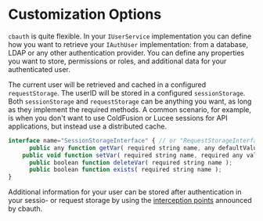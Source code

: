 # Customization Options

`cbauth` is quite flexible. In your `IUserService` implementation you can define how you want to retrieve your `IAuthUser` implementation: from a database, LDAP or any other authentication provider. You can define any properties you want to store, permissions or roles, and additional data for your authenticated user.   

The current user will be retrieved and cached in a configured `requestStorage`. The userID will be stored in a configured `sessionStorage`.  Both `sessionStorage` and `requestStorage` can be anything you want, as long as they implement the required methods. A common scenario, for example, is when you don't want to use ColdFusion or Lucee sessions for API applications, but instead use a distributed cache.

```javascript
interface name="SessionStorageInterface" { // or "RequestStorageInterface"
	  public any function getVar( required string name, any defaultValue );
    public void function setVar( required string name, required any value );
	  public boolean function deleteVar( required string name );
	  public boolean function exists( required string name );
}
```

Additional information for your user can be stored after authentication in your sessio- or request storage by using the [interception points](interception-points.md) announced by cbauth.

